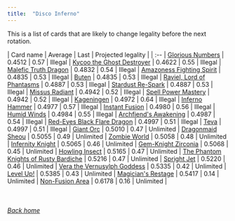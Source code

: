 ```yaml
---
title:  "Disco Inferno"
---
```


This is a list of cards that are likely to change legality before the next rotation.

| Card name | Average | Last | Projected legality |
| :-- |
[Glorious Numbers](https://db.ygoprodeck.com/card/?search=Glorious%20Numbers) | 0.4512 | 0.57 | Illegal |
[Kycoo the Ghost Destroyer](https://db.ygoprodeck.com/card/?search=Kycoo%20the%20Ghost%20Destroyer) | 0.4622 | 0.55 | Illegal |
[Malefic Truth Dragon](https://db.ygoprodeck.com/card/?search=Malefic%20Truth%20Dragon) | 0.4832 | 0.54 | Illegal |
[Amazoness Fighting Spirit](https://db.ygoprodeck.com/card/?search=Amazoness%20Fighting%20Spirit) | 0.4835 | 0.53 | Illegal |
[Buten](https://db.ygoprodeck.com/card/?search=Buten) | 0.4835 | 0.53 | Illegal |
[Raviel, Lord of Phantasms](https://db.ygoprodeck.com/card/?search=Raviel,%20Lord%20of%20Phantasms) | 0.4887 | 0.53 | Illegal |
[Stardust Re-Spark](https://db.ygoprodeck.com/card/?search=Stardust%20Re-Spark) | 0.4887 | 0.53 | Illegal |
[Missus Radiant](https://db.ygoprodeck.com/card/?search=Missus%20Radiant) | 0.4942 | 0.52 | Illegal |
[Spell Power Mastery](https://db.ygoprodeck.com/card/?search=Spell%20Power%20Mastery) | 0.4942 | 0.52 | Illegal |
[Kageningen](https://db.ygoprodeck.com/card/?search=Kageningen) | 0.4972 | 0.64 | Illegal |
[Inferno Hammer](https://db.ygoprodeck.com/card/?search=Inferno%20Hammer) | 0.4977 | 0.57 | Illegal |
[Instant Fusion](https://db.ygoprodeck.com/card/?search=Instant%20Fusion) | 0.4980 | 0.56 | Illegal |
[Humid Winds](https://db.ygoprodeck.com/card/?search=Humid%20Winds) | 0.4984 | 0.55 | Illegal |
[Archfiend's Awakening](https://db.ygoprodeck.com/card/?search=Archfiend's%20Awakening) | 0.4987 | 0.54 | Illegal |
[Red-Eyes Black Flare Dragon](https://db.ygoprodeck.com/card/?search=Red-Eyes%20Black%20Flare%20Dragon) | 0.4997 | 0.51 | Illegal |
[Teva](https://db.ygoprodeck.com/card/?search=Teva) | 0.4997 | 0.51 | Illegal |
[Giant Orc](https://db.ygoprodeck.com/card/?search=Giant%20Orc) | 0.5010 | 0.47 | Unlimited |
[Dragonmaid Sheou](https://db.ygoprodeck.com/card/?search=Dragonmaid%20Sheou) | 0.5055 | 0.49 | Unlimited |
[Zombie World](https://db.ygoprodeck.com/card/?search=Zombie%20World) | 0.5058 | 0.48 | Unlimited |
[Infernity Knight](https://db.ygoprodeck.com/card/?search=Infernity%20Knight) | 0.5065 | 0.46 | Unlimited |
[Gem-Knight Zirconia](https://db.ygoprodeck.com/card/?search=Gem-Knight%20Zirconia) | 0.5068 | 0.45 | Unlimited |
[Howling Insect](https://db.ygoprodeck.com/card/?search=Howling%20Insect) | 0.5165 | 0.47 | Unlimited |
[The Phantom Knights of Rusty Bardiche](https://db.ygoprodeck.com/card/?search=The%20Phantom%20Knights%20of%20Rusty%20Bardiche) | 0.5216 | 0.47 | Unlimited |
[Spright Jet](https://db.ygoprodeck.com/card/?search=Spright%20Jet) | 0.5220 | 0.46 | Unlimited |
[Vera the Vernusylph Goddess](https://db.ygoprodeck.com/card/?search=Vera%20the%20Vernusylph%20Goddess) | 0.5335 | 0.42 | Unlimited |
[Level Up!](https://db.ygoprodeck.com/card/?search=Level%20Up!) | 0.5385 | 0.43 | Unlimited |
[Magician's Restage](https://db.ygoprodeck.com/card/?search=Magician's%20Restage) | 0.5417 | 0.14 | Unlimited |
[Non-Fusion Area](https://db.ygoprodeck.com/card/?search=Non-Fusion%20Area) | 0.6178 | 0.16 | Unlimited |

<br>

###### [Back home](index)